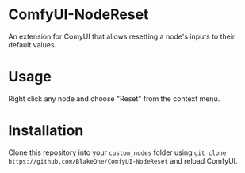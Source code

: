 # ComfyUI-NodeReset
An extension for ComyUI that allows resetting a node's inputs to their default values. 
# Usage
Right click any node and choose "Reset" from the context menu.
# Installation
Clone this repository into your `custom_nodes` folder using `git clone https://github.com/BlakeOne/ComfyUI-NodeReset` and reload ComfyUI.
